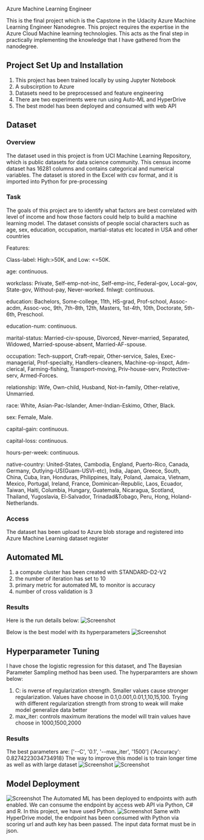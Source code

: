 Azure Machine Learning Engineer

This is the final project which is the Capstone in the Udacity Azure Machine Learning Engineer Nanodegree. 
This project requires the expertise in the Azure Cloud Machine learning technologies. 
This acts as the final step in practically implementing the knowledge that I have gathered from the nanodegree.

## Project Set Up and Installation
1. This project has been trained locally by using Jupyter Notebook
2. A subscirption to Azure
3. Datasets need to be preprocessed and feature engineering
4. There are two experiments were run using Auto-ML and HyperDrive
5. The best model has been deployed and consumed with web API
## Dataset

### Overview
The dataset used in this project is from UCI Machine Learning Repository, which is public datasets for data science community. 
This census income dataset has 16281 columns and contains categorical and numerical variables. 
The dataset is stored in the Excel with csv format, and it is imported into Python for pre-processing 

### Task
The goals of this project are to identify what factors are best correlated with level of income and how those factors could help to build a machine learning model. 
The dataset consists of people social characters such as age, sex, education, occupation, martial-status etc located in USA and other countries

Features:

Class-label: High:>50K, and Low: <=50K.

age: continuous.

workclass: Private, Self-emp-not-inc, Self-emp-inc, Federal-gov, Local-gov, State-gov, Without-pay, Never-worked.
fnlwgt: continuous.

education: Bachelors, Some-college, 11th, HS-grad, Prof-school, Assoc-acdm, Assoc-voc, 9th, 7th-8th, 12th, Masters, 1st-4th, 10th, Doctorate, 5th-6th, Preschool.

education-num: continuous.

marital-status: Married-civ-spouse, Divorced, Never-married, Separated, Widowed, Married-spouse-absent, Married-AF-spouse.

occupation: Tech-support, Craft-repair, Other-service, Sales, Exec-managerial, Prof-specialty, Handlers-cleaners, Machine-op-inspct, Adm-clerical, Farming-fishing, Transport-moving, Priv-house-serv, Protective-serv, Armed-Forces.

relationship: Wife, Own-child, Husband, Not-in-family, Other-relative, Unmarried.

race: White, Asian-Pac-Islander, Amer-Indian-Eskimo, Other, Black.

sex: Female, Male.

capital-gain: continuous.

capital-loss: continuous.

hours-per-week: continuous.

native-country: United-States, Cambodia, England, Puerto-Rico, Canada, Germany, Outlying-US(Guam-USVI-etc), India, Japan, Greece, South, China, Cuba, Iran, Honduras, Philippines, Italy, Poland, Jamaica, Vietnam, Mexico, Portugal, Ireland, France, Dominican-Republic, Laos, Ecuador, Taiwan, Haiti, Columbia, Hungary, Guatemala, Nicaragua, Scotland, Thailand, Yugoslavia, El-Salvador, Trinadad&Tobago, Peru, Hong, Holand-Netherlands.


### Access
The dataset has been upload to Azure blob storage and registered into Azure Machine Learning dataset register

## Automated ML
1. a compute cluster has been created with STANDARD-D2-V2
2. the number of iteration has set to 10
3. primary metric for automated ML to monitor is accuracy
4. number of cross validation is 3

### Results
Here is the run details below:
![Screenshot](./img/auto-run-details.png)

Below is the best model with its hyperparameters
![Screenshot](./img/auto-bestrun.png)

## Hyperparameter Tuning
I have chose the logistic regression for this dataset, and The Bayesian Parameter Sampling method has been used. 
The hyperparamters are shown below:
1. C: is nverse of regularization strength. Smaller values cause stronger regularization. 
      Values have choose in 0.1,0.001,0.01,1,10,15,100.
      Trying with different regularization strength from strong to weak will make model generalize data better
2. max_iter: controls maximum iterations the model will train
             values have choose in 1000,1500,2000

### Results
The best parameters are:
['--C', '0.1', '--max_iter', '1500']
{'Accuracy': 0.8274223034734918}
The way to improve this model is to train longer time as well as with large dataset
![Screenshot](./img/hd-run-details.png)
![Screenshot](./img/hd-bestrun.png)

## Model Deployment
![Screenshot](./img/auto-endpoint.png)
The Automated ML has been deployed to endpoints with auth enabled. We can consume the endpoint by access web API via
Python, C# and R. In this project, we have used Python.
![Screenshot](./img/hd-endpoint.png)
Same with HyperDrive model, the endpoint has been consumed with Python via scoring url and auth key has been passed. 
The input data format must be in json.

